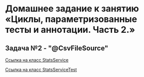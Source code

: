 # Домашнее задание к занятию «Циклы, параметризованные тесты и аннотации. Часть 2.»

## Задача №2 - "@CsvFileSource"

[Ссылка на класс StatsService](https://github.com/npetyaeva/javaLesson_6_2/blob/master/src/main/java/ru/netology/sqr/BonusService.java)

[Ссылка на класс StatsServiceTest](https://github.com/npetyaeva/javaLesson_6_2/blob/master/src/test/java/ru/netology/sqr/BonusServiceTest.java)
